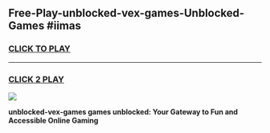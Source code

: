 
## Free-Play-unblocked-vex-games-Unblocked-Games #iimas
<h3>
<a href="https://news.freeplayer.one?title=unblocked-vex-games&ref=8M">CLICK TO PLAY</a></h3>
<hr>

<h3>
<a href="https://news.freeplayer.one?title=unblocked-vex-games&ref=8M">CLICK 2 PLAY</a>
  
</h3>

<a href="https://news.freeplayer.one?title=unblocked-vex-games&ref=8M"><img src="https://clearcache.store/games.png"></a>


**unblocked-vex-games games unblocked: Your Gateway to Fun and Accessible Online Gaming**
